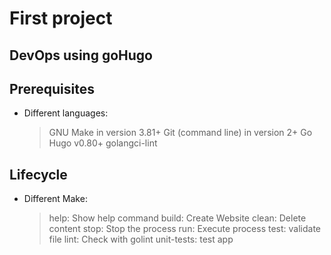 # First project

## DevOps using goHugo

## Prerequisites

* Different languages:

    > GNU Make in version 3.81+
    > Git (command line) in version 2+
    > Go Hugo v0.80+
    > golangci-lint

## Lifecycle

* Different Make:

    > help: Show help command
    > build:  Create Website
    > clean:  Delete content
    > stop: Stop the process
    > run: Execute process
    > test: validate file
    > lint: Check with golint
    > unit-tests: test app